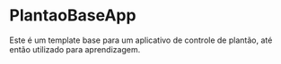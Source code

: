 # PlantaoBaseApp

Este é um template base para um aplicativo de controle de plantão, até então utilizado para aprendizagem.
